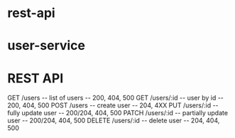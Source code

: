 # rest-api

# user-service

# REST API

GET /users -- list of users -- 200, 404, 500
GET /users/:id -- user by id -- 200, 404, 500
POST /users -- create user -- 204, 4XX
PUT /users/:id -- fully update user -- 200/204, 404, 500
PATCH /users/:id -- partially update user -- 200/204, 404, 500
DELETE /users/:id -- delete user -- 204, 404, 500
